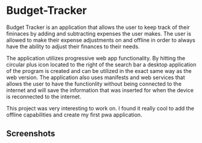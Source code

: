 # Budget-Tracker

Budget Tracker is an application that allows the user to keep track of their fininaces by adding and subtracting expenses the user makes. The user is allowed to make their expense adjustments on and offline in order to always have the ability to adjust their finances to their needs.

The application utilizes progressive web app functionality. By hitting the circular plus icon located to the right of the search bar a desktop application of the program is created and can be utilized in the exact same way as the web version. The application also uses manifests and web services that allows the user to have the functionlity without being connected to the internet and will save the information that was inserted for when the device is reconnected to the internet.

This project was very interesting to work on. I found it really cool to add the offline capabilities and create my first pwa application.

## Screenshots

